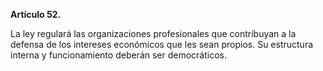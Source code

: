 **Artículo 52.**

La ley regulará las organizaciones profesionales que contribuyan a la defensa de los intereses económicos que les sean propios. Su estructura interna y funcionamiento deberán ser democráticos.